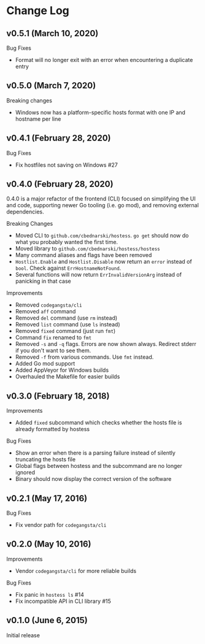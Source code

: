 # Change Log

## v0.5.1 (March 10, 2020)

Bug Fixes

- Format will no longer exit with an error when encountering a duplicate entry

## v0.5.0 (March 7, 2020)

Breaking changes

- Windows now has a platform-specific hosts format with one IP and hostname per line

## v0.4.1 (February 28, 2020)

Bug Fixes

- Fix hostfiles not saving on Windows #27

## v0.4.0 (February 28, 2020)

0.4.0 is a major refactor of the frontend (CLI) focused on simplifying the UI
and code, supporting newer Go tooling (i.e. go mod), and removing external
dependencies.

Breaking Changes

- Moved CLI to `github.com/cbednarski/hostess`. `go get` should now do what you probably wanted the first time.
- Moved library to `github.com/cbednarski/hostess/hostess`
- Many command aliases and flags have been removed
- `Hostlist.Enable` and `Hostlist.Disable` now return an `error` instead of `bool`. Check against `ErrHostnameNotFound`.
- Several functions will now return `ErrInvalidVersionArg` instead of panicking in that case

Improvements

- Removed `codegangsta/cli`
- Removed `aff` command
- Removed `del` command (use `rm` instead)
- Removed `list` command (use `ls` instead)
- Removed `fixed` command (just run `fmt`)
- Command `fix` renamed to `fmt`
- Removed `-s` and `-q` flags. Errors are now shown always. Redirect stderr if you don't want to see them.
- Removed `-f` from various commands. Use `fmt` instead.
- Added Go mod support
- Added AppVeyor for Windows builds
- Overhauled the Makefile for easier builds

## v0.3.0 (February 18, 2018)

Improvements

- Added `fixed` subcommand which checks whether the hosts file is already formatted by hostess

Bug Fixes

- Show an error when there is a parsing failure instead of silently truncating the hosts file
- Global flags between hostess and the subcommand are no longer ignored
- Binary should now display the correct version of the software

## v0.2.1 (May 17, 2016)

Bug Fixes

- Fix vendor path for `codegangsta/cli`

## v0.2.0 (May 10, 2016)

Improvements

- Vendor `codegangsta/cli` for more reliable builds

Bug Fixes

- Fix panic in `hostess ls` #14
- Fix incompatible API in CLI library #15

## v0.1.0 (June 6, 2015)

Initial release
